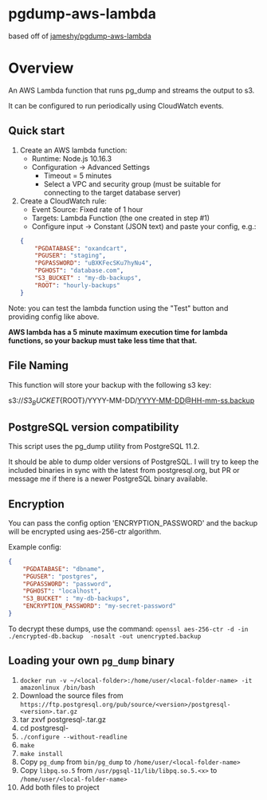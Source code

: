 # pgdump-aws-lambda
based off of [jameshy/pgdump-aws-lambda](https://github.com/jameshy/pgdump-aws-lambda)

# Overview

An AWS Lambda function that runs pg_dump and streams the output to s3.

It can be configured to run periodically using CloudWatch events.

## Quick start

1. Create an AWS lambda function:
    - Runtime: Node.js 10.16.3
    - Configuration -> Advanced Settings
        - Timeout = 5 minutes
        - Select a VPC and security group (must be suitable for connecting to the target database server)
2. Create a CloudWatch rule:
    - Event Source: Fixed rate of 1 hour
    - Targets: Lambda Function (the one created in step #1)
    - Configure input -> Constant (JSON text) and paste your config, e.g.:
    ```json
    {
        "PGDATABASE": "oxandcart",
        "PGUSER": "staging",
        "PGPASSWORD": "uBXKFecSKu7hyNu4",
        "PGHOST": "database.com",
        "S3_BUCKET" : "my-db-backups",
        "ROOT": "hourly-backups"
    }
    ```

Note: you can test the lambda function using the "Test" button and providing config like above.

**AWS lambda has a 5 minute maximum execution time for lambda functions, so your backup must take less time that that.**

## File Naming

This function will store your backup with the following s3 key:

s3://${S3_BUCKET}${ROOT}/YYYY-MM-DD/YYYY-MM-DD@HH-mm-ss.backup

## PostgreSQL version compatibility

This script uses the pg_dump utility from PostgreSQL 11.2.

It should be able to dump older versions of PostgreSQL. I will try to keep the included  binaries in sync with the latest from postgresql.org, but PR or message me if there is a newer PostgreSQL binary available.

## Encryption

You can pass the config option 'ENCRYPTION_PASSWORD' and the backup will be encrypted using aes-256-ctr algorithm.

Example config:
```json
{
    "PGDATABASE": "dbname",
    "PGUSER": "postgres",
    "PGPASSWORD": "password",
    "PGHOST": "localhost",
    "S3_BUCKET" : "my-db-backups",
    "ENCRYPTION_PASSWORD": "my-secret-password"
}
```

To decrypt these dumps, use the command:
`openssl aes-256-ctr -d -in ./encrypted-db.backup  -nosalt -out unencrypted.backup`

## Loading your own `pg_dump` binary
1. `docker run -v ~/<local-folder>:/home/user/<local-folder-name> -it amazonlinux /bin/bash`
2. Download the source files from `https://ftp.postgresql.org/pub/source/<version>/postgresql-<version>.tar.gz`
3. tar zxvf postgresql-<version>.tar.gz
4. cd postgresql-<version>
5. `./configure --without-readline`
6. `make`
7. `make install`
8. Copy `pg_dump` from `bin/pg_dump` to `/home/user/<local-folder-name>`
9. Copy `libpq.so.5` from `/usr/pgsql-11/lib/libpq.so.5.<x>` to `/home/user/<local-folder-name>`
10. Add both files to project
